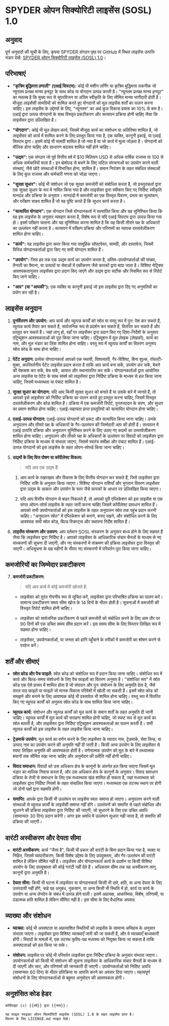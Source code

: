 # SPYDER ओपन सिक्योरिटी लाइसेंस (SOSL) 1.0

## अनुवाद

पूर्ण अनुवादों की सूची के लिए, कृपया SPYDER संगठन पृष्ठ पर GitHub में स्थित लाइसेंस उत्पत्ति भंडार देखें: [SPYDER ओपन सिक्योरिटी लाइसेंस (SOSL) 1.0](https://github.com/spyderorg/sosl)।

## परिभाषाएं

- **"कृत्रिम बुद्धिमत्ता प्रणाली" (एआई सिस्टम):**
    कोई भी मशीन लर्निंग या कृत्रिम बुद्धिमत्ता तकनीक जो न्यूनतम प्रत्यक्ष मानव इनपुट के साथ कोड या योगदान उत्पन्न करती है। "न्यूनतम प्रत्यक्ष मानव इनपुट" का मतलब है कि मुख्य रूप से सुपरविजन या अंतिम स्वीकृति के लिए सीमित मानव भागीदारी होती है। मौजूदा लाइसेंसी सामग्रियों को शामिल करते हुए योगदानों को मूल लाइसेंस शर्तों का पालन करना चाहिए। इस लाइसेंस के उद्देश्यों के लिए, "न्यूनतम" का अर्थ कुल विकास प्रयास का 10% से कम है। एआई द्वारा उत्पन्न योगदानों के साथ विस्तृत प्रकटीकरण और सत्यापन प्रक्रिया होनी चाहिए जैसा कि लाइसेंसर द्वारा उल्लिखित है।

- **"योगदान":**
    कोई भी मूल लेखन कार्य, जिसमें मौजूदा कार्य का संशोधन या अतिरिक्त शामिल है, जो लाइसेंसर को कार्य में शामिल करने के लिए प्रस्तुत किया गया है, एक व्यक्ति, कानूनी इकाई, या एआई सिस्टम द्वारा। इसमें कोई भी सामग्री शामिल है जो नया है या जो कार्य में मूल्य जोड़ता है। योगदानों को मौलिक होना चाहिए और साधारण बदलाव शामिल नहीं होने चाहिए।

- **"उद्यम":**
    एक संगठन जो पूर्व वित्तीय वर्ष में $10 मिलियन USD से अधिक वार्षिक राजस्व या 100 से अधिक कर्मचारियों वाला है। इन थ्रेशोल्ड से बचने के लिए जटिल संरचनाओं का उपयोग करने वाली संस्थाएं, जैसे छोटे संस्थाओं में विभाजित होना, शामिल हैं। समान नियंत्रण के तहत संबंधित संस्थाओं के लिए कुल राजस्व और कर्मचारी गणना को जोड़ा जाएगा।

- **"सुरक्षा सुधार":**
    कोई भी संशोधन जो एक सुरक्षा कमजोरी को संबोधित करता है, जो प्रस्तुतकर्ता द्वारा एक सुरक्षा सुधार के रूप में नामित किया गया है और लाइसेंसर द्वारा स्वीकार किए गए निर्दिष्ट स्वीकृति मानदंड और प्रक्रिया के अनुसार। मानदंडों में कमजोरी का एक विस्तृत विवरण, प्रभाव का मूल्यांकन, और परीक्षण साक्ष्य शामिल हैं जो यह पुष्टि करते हैं कि सुधार कार्य करता है।

- **"सत्यापित योगदान":**
    एक योगदान जिसे योगदानकर्ता ने सत्यापित किया और यह सुनिश्चित किया कि वह इस लाइसेंस के अनुसार व्यवहार करता है, विशेष रूप से यदि एआई सिस्टम द्वारा उत्पन्न किया गया हो। इसमें परीक्षण चलाना और यह सुनिश्चित करना शामिल है कि यह किसी तीसरे पक्ष के अधिकारों का उल्लंघन नहीं करता है। सत्यापन में परीक्षण प्रक्रिया और परिणामों का व्यापक दस्तावेज़ीकरण शामिल होना चाहिए।

- **"कार्य":**
    यह लाइसेंस द्वारा कवर किया गया सामूहिक सॉफ़्टवेयर, सामग्री, और दस्तावेज, जिसमें विभिन्न योगदानकर्ताओं द्वारा किए गए सभी योगदान शामिल हैं।

- **"उपयोग":**
    जिस हद तक एक उद्यम कार्य का उपयोग करता है, अंतिम-उपयोगकर्ताओं की संख्या, तैनाती का पैमाना, या उत्पादों या सेवाओं में एकीकरण जैसे कारकों द्वारा मापा जाता है। विशिष्ट मेट्रिक्स आवश्यकतानुसार लाइसेंसर द्वारा प्रदान किए जाएंगे और उद्यम द्वारा सटीक और नियमित रूप से रिपोर्ट किए जाने चाहिए।

- **"आप" (या "आपकी"):**
    एक व्यक्ति या कानूनी इकाई जो इस लाइसेंस द्वारा दिए गए अनुमतियों का प्रयोग कर रही है।

## लाइसेंस अनुदान

1. **पुनर्वितरण और उपयोग:**
    आप कार्य और व्युत्पन्न कार्यों को स्रोत या वस्तु रूप में पुन: पेश कर सकते हैं, व्युत्पन्न कार्य तैयार कर सकते हैं, सार्वजनिक रूप से प्रदर्शन कर सकते हैं, वितरित कर सकते हैं और प्रस्तुत कर सकते हैं। जहां लागू हो, वहाँ पर लाइसेंसर द्वारा प्रदान किए गए दिशा-निर्देशों के अनुसार एट्रिब्यूशन आवश्यकताओं को पूरा किया जाना चाहिए। एट्रिब्यूशन में मूल लेखक (लेखकों), कार्य का नाम, और मूल भंडार का लिंक शामिल होना चाहिए। वस्तु रूप में व्युत्पन्न कार्यों का वितरण अनुरूप स्रोत कोड के साथ होना चाहिए।

2. **पेटेंट अनुदान:**
    प्रत्येक योगदानकर्ता आपको एक स्थायी, विश्वव्यापी, गैर-विशिष्ट, बिना शुल्क, रॉयल्टी-मुक्त, अपरिवर्तनीय पेटेंट लाइसेंस प्रदान करता है ताकि आप कार्य बना सकें, उपयोग कर सकें, बेचने की पेशकश कर सकें, बेच सकें, आयात और स्थानांतरित कर सकें। योगदानकर्ताओं द्वारा आयोजित अन्य लाइसेंस या पेटेंट के साथ संघर्ष को लाइसेंसर द्वारा निर्दिष्ट प्रक्रिया के माध्यम से हल किया जाना चाहिए, जिसमें मध्यस्थता या पंचाट शामिल है।

3. **सुरक्षा सुधार का योगदान:**
    यदि आप किसी सुरक्षा सुधार को बनाते हैं या उसके बारे में जानते हैं, तो आपको इसे लाइसेंसर को निर्दिष्ट प्रक्रिया का पालन करते हुए प्रस्तुत करना चाहिए, जिसमें विस्तृत दस्तावेज़ीकरण और कोड शामिल हैं। प्रक्रिया में एक कमजोरी रिपोर्ट, पुनरुत्पादन के चरण, और सुधार का प्रमाण शामिल होना चाहिए। एआई-सहायता प्राप्त प्रस्तुतियों को सत्यापित योगदान होना चाहिए।

4. **एआई-उत्पन्न योगदान:**
    एआई-उत्पन्न योगदानों को प्रकट और सत्यापित किया जाना चाहिए। उनके अनुपालन और तीसरे पक्ष के अधिकारों के गैर-उल्लंघन की जिम्मेदारी आप की होती है। सत्यापन में एआई उत्पत्ति प्रक्रिया और अनुपालन सुनिश्चित करने के लिए उठाए गए कदमों का दस्तावेज़ीकरण शामिल होना चाहिए। अनुपालन और तीसरे पक्ष के अधिकारों के उल्लंघन पर विवादों को लाइसेंसर द्वारा निर्दिष्ट प्रक्रिया के माध्यम से संभाला जाएगा, जिसमें स्वतंत्र समीक्षा और पंचाट शामिल हैं। एआई-उत्पन्न योगदानों को इस लाइसेंस के तहत ओपन-सोर्स्ड किया जाना चाहिए।

5. **उद्यमों के लिए वित्त पोषण या कॉपीलेफ्ट विकल्प:**
    >यदि आप एक उद्यम हैं:

    1. आप कार्य के रखरखाव और विकास के लिए वित्तीय योगदान कर सकते हैं, जिसे लाइसेंसर द्वारा निर्दिष्ट राशि के अनुसार किया जाएगा। विशिष्ट योगदान राशियाँ और भुगतान विवरण लाइसेंसर द्वारा उद्यम के आकार और उपयोग के स्तर जैसे कारकों के आधार पर उल्लिखित किया जाएगा।
    
    2. यदि आप वित्तीय योगदान से बाहर निकलते हैं, तो आपको पूरी एप्लिकेशन को इस लाइसेंस या एक संगत ओपन-सोर्स लाइसेंस के तहत जारी करना चाहिए जिसमें कॉपीलेफ्ट प्रावधान शामिल हैं। आपको सभी उपयोगकर्ताओं को इस लाइसेंस के तहत अनुपालन स्रोत तक पहुंच प्रदान करनी चाहिए। "अनुपालन स्रोत" में एप्लिकेशन को बनाने, बनाए रखने, और संशोधित करने के लिए आवश्यक सभी स्रोत कोड, बिल्ड स्क्रिप्ट्स और स्थापना निर्देश शामिल हैं।

6. **लाइसेंस संस्करण और उन्नयन:**
    आप वर्तमान SOSL संस्करण के अनुसार बाध्य होने के लिए सहमत हैं जैसा कि लाइसेंसर द्वारा निर्दिष्ट है। आपको लाइसेंसर के आधिकारिक संचार चैनलों के माध्यम से नए संस्करणों की सूचना दी जाएगी, और नए संस्करणों में संक्रमण की प्रक्रिया लाइसेंसर द्वारा विस्तृत की जाएगी। अधिसूचना के छह महीनों के भीतर नए संस्करणों में परिवर्तन पूरा किया जाना चाहिए।

## कमजोरियों का जिम्मेदार प्रकटीकरण

7. **कमजोरी प्रकटीकरण:**
    >यदि आप कार्य में कोई कमजोरी खोजते हैं:

    - लाइसेंसर को तुरंत गोपनीय रूप से सूचित करें, लाइसेंसर द्वारा परिभाषित प्रक्रिया का पालन करें। सामान्य प्रकटीकरण समय सीमा खोज के 14 दिनों के भीतर होती है। सूचनाओं में कमजोरी की विस्तृत रिपोर्ट शामिल होनी चाहिए।
    
    - लाइसेंसर को सार्वजनिक प्रकटीकरण से पहले कमजोरी को संबोधित करने के लिए आम तौर पर 90 दिनों की एक उचित समय सीमा प्रदान करें। इस समय सीमा के लिए विस्तार लिखित रूप में सहमत होना चाहिए।
    
    - लाइसेंसर, उपयोगकर्ताओं, या जनता को हानि पहुँचाने के तरीकों में कमजोरी का शोषण करने से परहेज करें।

## शर्तें और सीमाएं

- **स्रोत कोड और पैच फाइलें:**
    स्रोत कोड को संशोधित रूप में प्रदान किया जाना चाहिए। संशोधित रूप में कार्य और बिल्ड-समय संशोधनों के लिए पैच फाइलों का वितरण अनुमत है। "संशोधित रूप" में स्रोत कोड एक ऐसे प्रारूप में शामिल होता है जो संपादन और पुनः संयोजन के लिए अनुमति देता है, जैसे सरल पाठ फाइलें या फाइलें जो मानक विकास परिवेशों में खोली जा सकती हैं। इसमें स्रोत कोड को समझने और बनाने के लिए आवश्यक कोई भी दस्तावेज़ भी शामिल होना चाहिए। वस्तु रूप में वितरित किए गए व्युत्पन्न कार्यों को अनुरूप स्रोत कोड के साथ शामिल किया जाना चाहिए।

- **व्युत्पन्न कार्य:**
    संशोधन और व्युत्पन्न कार्यों को मूल कार्य के समान शर्तों के तहत अनुमति दी जानी चाहिए। व्युत्पन्न कार्यों में मूल कार्य की सराहना शामिल होनी चाहिए, जो स्पष्ट रूप से मूल कार्य का स्रोत बताती है, और लाइसेंसर द्वारा निर्दिष्ट एट्रिब्यूशन आवश्यकताओं का पालन करती है। सभी व्युत्पन्न कार्यों को इस लाइसेंस के तहत लाइसेंस किया जाना चाहिए।

- **ट्रेडमार्क उपयोग:**
    मूल कार्य का वर्णन करने के लिए लाइसेंसर के व्यापार नाम, ट्रेडमार्क, सेवा चिन्ह, या उत्पाद नाम का उपयोग करने की अनुमति नहीं दी जाती है। किसी अन्य उपयोग के लिए लाइसेंसर से स्पष्ट लिखित अनुमति की आवश्यकता होती है। वर्णनात्मक उपयोग को मूल के बारे में तथ्यात्मक बयानों तक सीमित रखा जाना चाहिए और अनुमोदन की प्रतीति नहीं होनी चाहिए।

- **विवाद समाधान:**
    विवादों को उस अधिकार क्षेत्र के कानूनों के अंतर्गत हल किया जाएगा जिसमें मूल भंडार का मालिक निवास करता है, और उस अधिकार क्षेत्र के कानूनों के अनुसार। विवाद समाधान प्रक्रिया के तेजी से समाधान के लिए एक मध्यस्थता खंड शामिल हो सकता है, जहां मध्यस्थता को लाइसेंसर द्वारा निर्दिष्ट नियमों के तहत संचालित किया जाएगा। मध्यस्थता एक तटस्थ स्थान पर होगी जो दोनों पक्षों द्वारा सहमति होगी।

- **समाप्ति:**
    आपके द्वारा किसी भी उल्लंघन पर लाइसेंस स्वतः समाप्त हो जाएगा। अनुपालन करने वाली संस्थाओं से व्युत्पन्न कार्यों के लाइसेंसी समाप्त नहीं होंगे। उल्लंघनों को समाप्ति से पहले संबोधित और सुधारने की प्रक्रिया लाइसेंसर द्वारा निर्दिष्ट की जाएगी, जो सुधारने के लिए एक उचित अवधि (सामान्यतः 30 दिन) प्रदान करेगी। अगर इस अवधि में उल्लंघन सुधारा नहीं जाता है, तो समाप्ति की प्रक्रिया की जाएगी।

## वारंटी अस्वीकरण और देयता सीमा

- **वारंटी अस्वीकरण:**
    कार्य "जैसा है", किसी भी प्रकार की वारंटी के बिना प्रदान किया गया है, व्यक्त या निहित, जिसमें व्यापारीकरण, किसी विशेष उद्देश्य के लिए उपयुक्तता, और गैर-उल्लंघन की वारंटी शामिल है लेकिन सीमित नहीं है। लाइसेंसर और योगदानकर्ता कार्य के प्रदर्शन या किसी विशिष्ट उपयोग के लिए उपयुक्तता की कोई गारंटी नहीं देते हैं। अधिकतम सीमा तक यह अस्वीकरण लागू कानूनों द्वारा अनुमति है।

- **देयता सीमा:**
    किसी भी घटना में लाइसेंसर या योगदानकर्ता किसी भी दावे, क्षति, या अन्य देयता के लिए उत्तरदायी नहीं होंगे, चाहे वह अनुबंध, नुकसान, या अन्य किसी भी स्थिति में हो, कार्य या कार्य के उपयोग या अन्य लेनदेन के संबंध में उत्पन्न होने वाली। इसमें अप्रत्यक्ष, आकस्मिक, विशेष, परिणामी, या दंडात्मक क्षति शामिल है लेकिन सीमित नहीं है। इस सीमा के लिए वैधानिक अपवाद 

## व्याख्या और संशोधन

- **व्याख्या:**
    कोई भी अस्पष्टता या अप्रत्याशित स्थितियों को लाइसेंस के सामान्य अभिप्राय के अनुसार संभाला जाएगा। लाइसेंसर द्वारा विशिष्ट व्याख्याएँ जारी की जा सकती हैं, और ये व्याख्याएँ बाध्यकारी होंगी। विवादों के मामलों में, एक तटस्थ तृतीय-पक्ष मध्यस्थ को नियुक्त किया जा सकता है ताकि अस्पष्टताओं को हल किया जा सके।

- **संशोधन:**
    लाइसेंस पर कोई भी परिवर्तन लाइसेंसर द्वारा निर्दिष्ट प्रक्रिया के अनुसार संभाला जाएगा। उपयोगकर्ताओं को किसी भी संशोधन की सूचना लाइसेंसर के आधिकारिक संचार चैनलों के माध्यम से दी जाएगी और सार, और परिणामों की जानकारी दी जाएगी। उपयोगकर्ताओं को निर्दिष्ट अवधि (सामान्यतः 60 दिन) के भीतर प्रतिक्रिया या आपत्ति करने का अवसर दिया जाएगा। महत्वपूर्ण संशोधनों के लिए योगदानकर्ताओं से बहुमत अनुमोदन की आवश्यकता होगी।

## अनुशंसित कोड हेडर

```plaintext
कॉपीराइट (c) {{वर्ष}} द्वारा {{नाम}}।

यह फाइल स्पाइडर ओपन सिक्योरिटी लाइसेंस (SOSL) 1.0 के तहत लाइसेंस प्राप्त है।
विवरण के लिए LICENSE.md फाइल देखें।
```